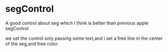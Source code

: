 # segControl
A good control about seg which I think is better than previous apple segControl

we set the control only passing some text,and i set a free line in the center of the seg,and free color.
 
